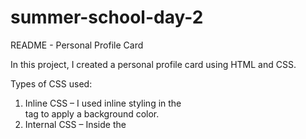 # summer-school-day-2

README - Personal Profile Card

In this project, I created a personal profile card using HTML and CSS.

Types of CSS used:
1. Inline CSS – I used inline styling in the <section> tag to apply a background color.
2. Internal CSS – Inside the <style> tag in the head, I added some styles for headings, hobbies, and links.
3. External CSS – I linked a separate file named style.css where I added most of the styling like font family, colors, and layout for elements like .bio, .hobbies, .contact, and #profile-pic.

CSS Selectors used:
- Element selectors: h1, h2, body
- Class selectors: .bio, .hobbies, .contact
- ID selector: #profile-pic
- Grouping selector: h1, h2 (to style both together)
- Attribute selector: a[href] (to style links)

This assignment helped me understand how CSS can be used in different ways and how to apply selectors properly in a webpage.
